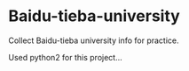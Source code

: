 # Baidu-tieba-university
Collect Baidu-tieba university info for practice.

Used python2 for this project...
